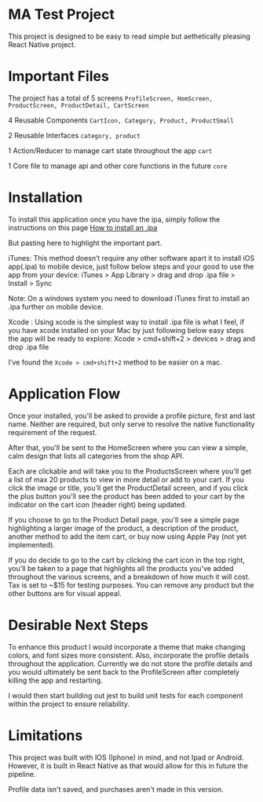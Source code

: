 # MA Test Project

This project is designed to be easy to read simple but aethetically pleasing React Native project.


# Important Files
The project has a total of 5 screens 
`ProfileScreen, HomScreen, ProductScreen, ProductDetail, CartScreen`

4 Reusable Components
`CartIcon, Category, Product, ProductSmall`

2 Reusable Interfaces
`category, product`

1 Action/Reducer to manage cart state throughout the app
`cart`

1 Core file to manage api and other core functions in the future
`core`

# Installation
To install this application once you have the ipa, simply follow the instructions on this page [How to install an .ipa](https://medium.com/@itskaranzzz/how-to-install-ipa-file-directly-to-iphones-tabs-without-using-laptop-desktop-e645c36125d2)

But pasting here to highlight the important part.

iTunes: This method doesn’t require any other software apart it to install iOS app(.ipa) to mobile device, just follow below steps and your good to use the app from your device:
iTunes > App Library > drag and drop .ipa file > Install > Sync

Note: On a windows system you need to download iTunes first to install an .ipa further on mobile device.

Xcode : Using xcode is the simplest way to install .ipa file is what I feel, if you have xcode installed on your Mac by just following below easy steps the app will be ready to explore:
Xcode > cmd+shift+2 > devices > drag and drop .ipa file

I've found the `Xcode > cmd+shift+2` method to be easier on a mac.

# Application Flow 

Once your installed, you'll be asked to provide a profile picture, first and last name. Neither are required, but only serve to resolve the native functionality requirement of the request.

After that, you'll be sent to the HomeScreen where you can view a simple, calm design that lists all categories from the shop API. 

Each are clickable and will take you to the ProductsScreen where you'll get a list of max 20 products to view in more detail or add to your cart. If you click the image or title, you'll get the ProductDetail screen, and if you click the plus button you'll see the product has been added to your cart by the indicator on the cart icon (header right) being updated.

If you choose to go to the Product Detail page, you'll see a simple page highlighting a larger image of the product, a description of the product, another method to add the item cart, or buy now using Apple Pay (not yet implemented).

If you do decide to go to the cart by clicking the cart icon in the top right, you'll be taken to a page that highlights all the products you've added throughout the various screens, and a breakdown of how much it will cost. Tax is set to ~$15 for testing purposes. You can remove any product but the other buttons are for visual appeal.

# Desirable Next Steps

To enhance this product I would incorporate a theme that make changing colors, and font sizes more consistent. Also, incorporate the profile details throughout the application. Currently we do not store the profile details and you would ultimately be sent back to the ProfileScreen after completely killing the app and restarting.

I would then start building out jest to build unit tests for each component within the project to ensure reliability. 

# Limitations

This project was built with IOS (Iphone) in mind, and not Ipad or Android. However, it is built in React Native as that would allow for this in future the pipeline. 

Profile data isn't saved, and purchases aren't made in this version.


